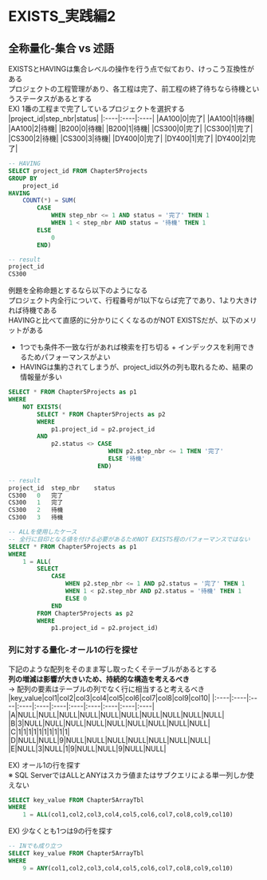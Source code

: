 # EXISTS_実践編2
## 全称量化-集合 vs 述語
EXISTSとHAVINGは集合レベルの操作を行う点で似ており、けっこう互換性がある  
プロジェクトの工程管理があり、各工程は完了、前工程の終了待ちなら待機というステータスがあるとする  
EX) 1番の工程まで完了しているプロジェクトを選択する
|project_id|step_nbr|status|
|:----|:----|:----|
|AA100|0|完了|
|AA100|1|待機|
|AA100|2|待機|
|B200|0|待機|
|B200|1|待機|
|CS300|0|完了|
|CS300|1|完了|
|CS300|2|待機|
|CS300|3|待機|
|DY400|0|完了|
|DY400|1|完了|
|DY400|2|完了|

``` sql
-- HAVING
SELECT project_id FROM Chapter5Projects
GROUP BY
	project_id
HAVING
	COUNT(*) = SUM(
		CASE
			WHEN step_nbr <= 1 AND status = '完了' THEN 1
			WHEN 1 < step_nbr AND status = '待機' THEN 1
		ELSE
			0
		END)

-- result
project_id
CS300
```
例題を全称命題とするなら以下のようになる  
プロジェクト内全行について、行程番号が1以下ならば完了であり、1より大きければ待機である  
HAVINGと比べて直感的に分かりにくくなるのがNOT EXISTSだが、以下のメリットがある
- 1つでも条件不一致な行があれば検索を打ち切る + インデックスを利用できるためパフォーマンスがよい
- HAVINGは集約されてしまうが、project_id以外の列も取れるため、結果の情報量が多い
``` sql
SELECT * FROM Chapter5Projects as p1
WHERE
	NOT EXISTS(
		SELECT * FROM Chapter5Projects as p2
		WHERE
			p1.project_id = p2.project_id
		AND
			p2.status <> CASE
							WHEN p2.step_nbr <= 1 THEN '完了'
							ELSE '待機'
						 END)

-- result
project_id	step_nbr	status
CS300	0	完了
CS300	1	完了
CS300	2	待機
CS300	3	待機

-- ALLを使用したケース
-- 全行に目印となる値を付ける必要があるためNOT EXISTS程のパフォーマンスではない
SELECT * FROM Chapter5Projects as p1
WHERE
	1 = ALL(
		SELECT
			CASE
				WHEN p2.step_nbr <= 1 AND p2.status = '完了' THEN 1
				WHEN 1 < p2.step_nbr AND p2.status = '待機' THEN 1
				ELSE 0
			END
		FROM Chapter5Projects as p2
		WHERE
			p1.project_id = p2.project_id)
```

### 列に対する量化-オール1の行を探せ
下記のような配列をそのまま写し取ったくそテーブルがあるとする    
**列の増減は影響が大きいため、持続的な構造を考えるべき**  
-> 配列の要素はテーブルの列でなく行に相当すると考えるべき
|key_value|col1|col2|col3|col4|col5|col6|col7|col8|col9|col10|
|:----|:----|:----|:----|:----|:----|:----|:----|:----|:----|:----|
|A|NULL|NULL|NULL|NULL|NULL|NULL|NULL|NULL|NULL|NULL|
|B|3|NULL|NULL|NULL|NULL|NULL|NULL|NULL|NULL|NULL|
|C|1|1|1|1|1|1|1|1|1|1|
|D|NULL|NULL|9|NULL|NULL|NULL|NULL|NULL|NULL|NULL|
|E|NULL|3|NULL|1|9|NULL|NULL|9|NULL|NULL|

EX) オール1の行を探す  
※ SQL ServerではALLとANYはスカラ値またはサブクエリによる単一列しか使えない
``` sql
SELECT key_value FROM Chapter5ArrayTbl
WHERE
	1 = ALL(col1,col2,col3,col4,col5,col6,col7,col8,col9,col10)

```
EX) 少なくとも1つは9の行を探す
``` sql
-- INでも成り立つ
SELECT key_value FROM Chapter5ArrayTbl
WHERE
	9 = ANY(col1,col2,col3,col4,col5,col6,col7,col8,col9,col10)
```
